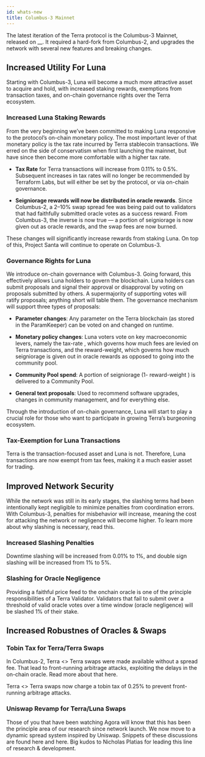 ```yaml
---
id: whats-new
title: Columbus-3 Mainnet
---
```


The latest iteration of the Terra protocol is the Columbus-3 Mainnet, released on __. It required a hard-fork from Columbus-2, and upgrades the network with several new features and breaking changes.

## Increased Utility For Luna

Starting with Columbus-3, Luna will become a much more attractive asset to acquire and hold, with increased staking rewards, exemptions from transaction taxes, and on-chain governance rights over the Terra ecosystem.

### Increased Luna Staking Rewards

From the very beginning we’ve been committed to making Luna responsive to the protocol’s on-chain monetary policy. The most important lever of that monetary policy is the tax rate incurred by Terra stablecoin transactions. We erred on the side of conservatism when first launching the mainnet, but have since then become more comfortable with a higher tax rate.

- **Tax Rate** for Terra transactions will increase from 0.11% to 0.5%. Subsequent increases in tax rates will no longer be recommended by Terraform Labs, but will either be set by the protocol, or via on-chain governance.

- **Seigniorage rewards will now be distributed in oracle rewards**. Since Columbus-2, a 2–10% swap spread fee was being paid out to validators that had faithfully submitted oracle votes as a success reward. From Columbus-3, the inverse is now true — a portion of seigniorage is now given out as oracle rewards, and the swap fees are now burned.


These changes will significantly increase rewards from staking Luna. On top of this, Project Santa will continue to operate on Columbus-3.

### Governance Rights for Luna

We introduce on-chain governance with Columbus-3. Going forward, this effectively allows Luna holders to govern the blockchain. Luna holders can submit proposals and signal their approval or disapproval by voting on proposals submitted by others. A supermajority of supporting votes will ratify proposals; anything short will table them. The governance mechanism will support three types of proposals:

- **Parameter changes**: Any parameter on the Terra blockchain (as stored in the ParamKeeper) can be voted on and changed on runtime.

- **Monetary policy changes**: Luna voters vote on key macroeconomic levers, namely the tax-rate , which governs how much fees are levied on Terra transactions, and the reward-weight, which governs how much seigniorage is given out in oracle rewards as opposed to going into the community pool.

- **Community Pool spend**: A portion of seigniorage (1- reward-weight ) is delivered to a Community Pool.

- **General text proposals**: Used to recommend software upgrades, changes in community management, and for everything else.

Through the introduction of on-chain governance, Luna will start to play a crucial role for those who want to participate in growing Terra’s burgeoning ecosystem.

### Tax-Exemption for Luna Transactions

Terra is the transaction-focused asset and Luna is not. Therefore, Luna transactions are now exempt from tax fees, making it a much easier asset for trading.


## Improved Network Security

While the network was still in its early stages, the slashing terms had been intentionally kept negligible to minimize penalties from coordination errors. With Columbus-3, penalties for misbehavior will increase, meaning the cost for attacking the network or negligence will become higher. To learn more about why slashing is necessary, read this.

### Increased Slashing Penalties

Downtime slashing will be increased from 0.01% to 1%, and double sign slashing will be increased from 1% to 5%.

### Slashing for Oracle Negligence

Providing a faithful price feed to the onchain oracle is one of the principle responsibilities of a Terra Validator. Validators that fail to submit over a threshold of valid oracle votes over a time window (oracle negligence) will be slashed 1% of their stake.

## Increased Robustnes of Oracles & Swaps

### Tobin Tax for Terra/Terra Swaps

In Columbus-2, Terra <> Terra swaps were made available without a spread fee. That lead to front-running arbitrage attacks, exploiting the delays in the on-chain oracle. Read more about that here.

Terra <> Terra swaps now charge a tobin tax of 0.25% to prevent front-running arbitrage attacks.

### Uniswap Revamp for Terra/Luna Swaps

Those of you that have been watching Agora will know that this has been the principle area of our research since network launch. We now move to a dynamic spread system inspired by Uniswap. Snippets of these discussions are found here and here. Big kudos to Nicholas Platias for leading this line of research & development.